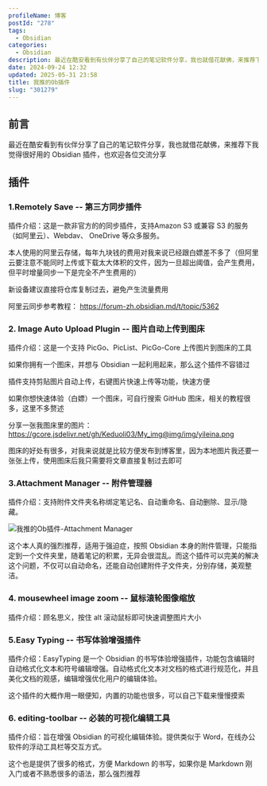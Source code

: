```yaml
---
profileName: 博客
postId: "278"
tags:
  - Obsidian
categories:
  - Obsidian
description: 最近在酷安看到有伙伴分享了自己的笔记软件分享，我也就借花献佛，来推荐下我觉得很好用的 Obsidian 插件，也欢迎各位交流分享
date: 2024-09-24 12:32
updated: 2025-05-31 23:58
title: 我推的Ob插件
slug: "301279"
---
```


## 前言

最近在酷安看到有伙伴分享了自己的笔记软件分享，我也就借花献佛，来推荐下我觉得很好用的 Obsidian 插件，也欢迎各位交流分享

<!--more-->

## 插件
### 1.Remotely Save -- 第三方同步插件

插件介绍：这是一款非官方的的同步插件，支持Amazon S3 或兼容 S3 的服务（如阿里云）、Webdav、 OneDrive 等众多服务。

本人使用的阿里云存储，每年九块钱的费用对我来说已经跟白嫖差不多了（但阿里云要注意不能同时上传或下载太大体积的文件，因为一旦超出阈值，会产生费用，但平时增量同步一下是完全不产生费用的）

新设备建议直接将仓库复制过去，避免产生流量费用

阿里云同步参考教程： https://forum-zh.obsidian.md/t/topic/5362

### 2. Image Auto Upload Plugin -- 图片自动上传到图床

插件介绍：这是一个支持 PicGo、PicList、PicGo-Core 上传图片到图床的工具

如果你拥有一个图床，并想与 Obsidian 一起利用起来，那么这个插件不容错过

插件支持剪贴图片自动上传，右键图片快速上传等功能，快速方便

如果你想快速体验（白嫖）一个图床，可自行搜索 GitHub 图床，相关的教程很多，这里不多赘述

分享一张我图床里的图片： https://gcore.jsdelivr.net/gh/Keduoli03/My_img@img/img/yileina.png

图床的好处有很多，对我来说就是比较方便发布到博客里，因为本地图片我还要一张张上传，使用图床后我只需要将文章直接复制过去即可

### 3.Attachment Manager -- 附件管理器

插件介绍：支持附件文件夹名称绑定笔记名、自动重命名、自动删除、显示/隐藏。

![我推的Ob插件-Attachment Manager](https://gcore.jsdelivr.net/gh/Keduoli03/My_img@img/img/%E6%88%91%E6%8E%A8%E7%9A%84Ob%E6%8F%92%E4%BB%B6-Attachment%20Manager.png)

这个本人真的强烈推荐，适用于强迫症，按照 Obsidian 本身的附件管理，只能指定到一个文件夹里，随着笔记的积累，无异会很混乱。而这个插件可以完美的解决这个问题，不仅可以自动命名，还能自动创建附件子文件夹，分别存储，美观整洁。

### 4. mousewheel image zoom -- 鼠标滚轮图像缩放

插件介绍：顾名思义，按住 alt 滚动鼠标即可快速调整图片大小

### 5.Easy Typing --  书写体验增强插件

插件介绍：EasyTyping 是一个 Obsidian 的书写体验增强插件，功能包含编辑时自动格式化文本和符号编辑增强。自动格式化文本对文档的格式进行规范化，并且美化文档的观感，编辑增强优化用户的编辑体验。

这个插件的大概作用一眼便知，内置的功能也很多，可以自己下载来慢慢摸索

### 6. editing-toolbar -- 必装的可视化编辑工具

插件介绍：旨在增强 Obsidian 的可视化编辑体验。提供类似于 Word，在线办公软件的浮动工具栏等交互方式。

这个也是提供了很多的格式，方便 Markdown 的书写，如果你是 Markdown 刚入门或者不熟悉很多的语法，那么强烈推荐
